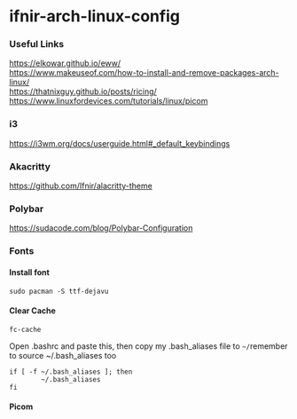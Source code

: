 # ifnir-arch-linux-config

### Useful Links
https://elkowar.github.io/eww/  
https://www.makeuseof.com/how-to-install-and-remove-packages-arch-linux/  
https://thatnixguy.github.io/posts/ricing/
https://www.linuxfordevices.com/tutorials/linux/picom

### i3

https://i3wm.org/docs/userguide.html#_default_keybindings  

### Akacritty
https://github.com/Ifnir/alacritty-theme 

### Polybar
https://sudacode.com/blog/Polybar-Configuration 

### Fonts
#### Install font
`sudo pacman -S ttf-dejavu`
#### Clear Cache
`fc-cache`

Open .bashrc and paste this, then copy my .bash_aliases file to `~/`remember to source ~/.bash_aliases too 
```
if [ -f ~/.bash_aliases ]; then
        ~/.bash_aliases
fi
```
#### Picom
